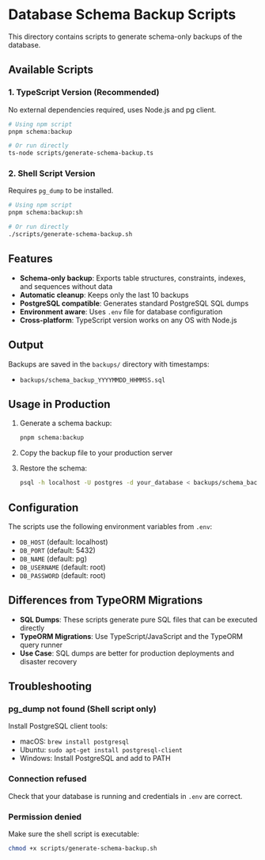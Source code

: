 # Database Schema Backup Scripts

This directory contains scripts to generate schema-only backups of the database.

## Available Scripts

### 1. TypeScript Version (Recommended)
No external dependencies required, uses Node.js and pg client.

```bash
# Using npm script
pnpm schema:backup

# Or run directly
ts-node scripts/generate-schema-backup.ts
```

### 2. Shell Script Version
Requires `pg_dump` to be installed.

```bash
# Using npm script
pnpm schema:backup:sh

# Or run directly
./scripts/generate-schema-backup.sh
```

## Features

- **Schema-only backup**: Exports table structures, constraints, indexes, and sequences without data
- **Automatic cleanup**: Keeps only the last 10 backups
- **PostgreSQL compatible**: Generates standard PostgreSQL SQL dumps
- **Environment aware**: Uses `.env` file for database configuration
- **Cross-platform**: TypeScript version works on any OS with Node.js

## Output

Backups are saved in the `backups/` directory with timestamps:
- `backups/schema_backup_YYYYMMDD_HHMMSS.sql`

## Usage in Production

1. Generate a schema backup:
   ```bash
   pnpm schema:backup
   ```

2. Copy the backup file to your production server

3. Restore the schema:
   ```bash
   psql -h localhost -U postgres -d your_database < backups/schema_backup_*.sql
   ```

## Configuration

The scripts use the following environment variables from `.env`:
- `DB_HOST` (default: localhost)
- `DB_PORT` (default: 5432)
- `DB_NAME` (default: pg)
- `DB_USERNAME` (default: root)
- `DB_PASSWORD` (default: root)

## Differences from TypeORM Migrations

- **SQL Dumps**: These scripts generate pure SQL files that can be executed directly
- **TypeORM Migrations**: Use TypeScript/JavaScript and the TypeORM query runner
- **Use Case**: SQL dumps are better for production deployments and disaster recovery

## Troubleshooting

### pg_dump not found (Shell script only)
Install PostgreSQL client tools:
- macOS: `brew install postgresql`
- Ubuntu: `sudo apt-get install postgresql-client`
- Windows: Install PostgreSQL and add to PATH

### Connection refused
Check that your database is running and credentials in `.env` are correct.

### Permission denied
Make sure the shell script is executable:
```bash
chmod +x scripts/generate-schema-backup.sh
```
